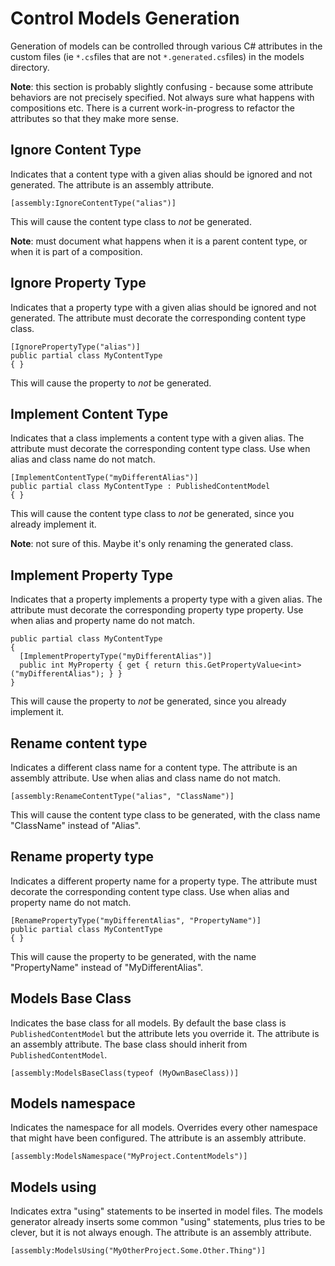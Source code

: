 # Control Models Generation

Generation of models can be controlled through various C# attributes in the custom files (ie `*.cs`files that are not `*.generated.cs`files) in the models directory.

**Note**: this section is probably slightly confusing - because some attribute behaviors are not precisely specified. Not always sure what happens with compositions etc. There is a current work-in-progress to refactor the attributes so that they make more sense.

## Ignore Content Type

Indicates that a content type with a given alias should be ignored and not generated. The attribute is an assembly attribute.
```
[assembly:IgnoreContentType("alias")]
```
This will cause the content type class to _not_ be generated.

**Note**: must document what happens when it is a parent content type, or when it is part of a composition.

## Ignore Property Type

Indicates that a property type with a given alias should be ignored and not generated. The attribute must decorate the corresponding content type class.
```
[IgnorePropertyType("alias")]
public partial class MyContentType
{ }
```
This will cause the property to _not_ be generated.

## Implement Content Type

Indicates that a class implements a content type with a given alias. The attribute must decorate the corresponding content type class. Use when alias and class name do not match.
```
[ImplementContentType("myDifferentAlias")]
public partial class MyContentType : PublishedContentModel
{ }
```
This will cause the content type class to _not_ be generated, since you already implement it.

**Note**: not sure of this. Maybe it's only renaming the generated class.

## Implement Property Type

Indicates that a property implements a property type with a given alias. The attribute must decorate the corresponding property type property. Use when alias and property name do not match.
```
public partial class MyContentType
{ 
  [ImplementPropertyType("myDifferentAlias")]
  public int MyProperty { get { return this.GetPropertyValue<int>("myDifferentAlias"); } }
}
```
This will cause the property to _not_ be generated, since you already implement it.

## Rename content type

Indicates a different class name for a content type. The attribute is an assembly attribute. Use when alias and class name do not match.
```
[assembly:RenameContentType("alias", "ClassName")]
```
This will cause the content type class to be generated, with the class name "ClassName" instead of "Alias".

## Rename property type

Indicates a different property name for a property type. The attribute must decorate the corresponding content type class. Use when alias and property name do not match.
```
[RenamePropertyType("myDifferentAlias", "PropertyName")]
public partial class MyContentType
{ }
```
This will cause the property to be generated, with the name "PropertyName" instead of "MyDifferentAlias".

## Models Base Class

Indicates the base class for all models. By default the base class is `PublishedContentModel` but the attribute lets you override it. The attribute is an assembly attribute. The base class should inherit from `PublishedContentModel`.
```
[assembly:ModelsBaseClass(typeof (MyOwnBaseClass))]
```

## Models namespace

Indicates the namespace for all models. Overrides every other namespace that might have been configured. The attribute is an assembly attribute.
```
[assembly:ModelsNamespace("MyProject.ContentModels")]
```

## Models using

Indicates extra "using" statements to be inserted in model files. The models generator already inserts some common "using" statements, plus tries to be clever, but it is not always enough. The attribute is an assembly attribute.
```
[assembly:ModelsUsing("MyOtherProject.Some.Other.Thing")]
```
